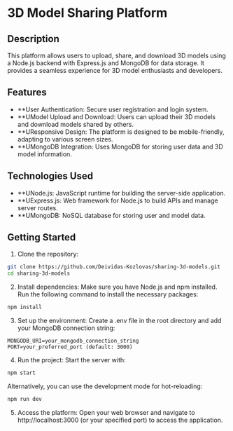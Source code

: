 # 3D Model Sharing Platform

## Description

This platform allows users to upload, share, and download 3D models using a Node.js backend with Express.js and MongoDB for data storage. It provides a seamless experience for 3D model enthusiasts and developers.

## Features

- **User Authentication: Secure user registration and login system.
- **UModel Upload and Download: Users can upload their 3D models and download models shared by others.
- **UResponsive Design: The platform is designed to be mobile-friendly, adapting to various screen sizes.
- **UMongoDB Integration: Uses MongoDB for storing user data and 3D model information.

## Technologies Used

- **UNode.js: JavaScript runtime for building the server-side application.
- **UExpress.js: Web framework for Node.js to build APIs and manage server routes.
- **UMongoDB: NoSQL database for storing user and model data.

## Getting Started
 1. Clone the repository:

```bash
git clone https://github.com/Deividas-Kozlovas/sharing-3d-models.git
cd sharing-3d-models
```

2. Install dependencies: Make sure you have Node.js and npm installed. Run the following command to install the necessary packages:

```bash
npm install
```

3. Set up the environment: Create a .env file in the root directory and add your MongoDB connection string:

```plaintext
MONGODB_URI=your_mongodb_connection_string
PORT=your_preferred_port (default: 3000)
```

4. Run the project: Start the server with:

```bash
npm start
```
Alternatively, you can use the development mode for hot-reloading:
```bash
npm run dev
```

5. Access the platform: Open your web browser and navigate to http://localhost:3000 (or your specified port) to access the application.

